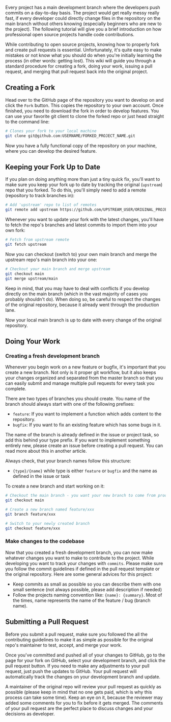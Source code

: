Every project has a main development branch where the developers push commits on a day-to-day basis. The project would get really messy really fast, if every developer could directly change files in the repository on the main branch without others knowing (especially beginners who are new to the project). The following tutorial will give you a brief introduction on how professional open source projects handle code contributions.

While contributing to open source projects, knowing how to properly fork and create pull requests is essential. Unfortunately, it's quite easy to make mistakes or not know what you should do when you're initially learning the process (in other words: getting lost). This wiki will guide you through a standard procedure for creating a fork, doing your work, issuing a pull request, and merging that pull request back into the original project.

## Creating a Fork

Head over to the GitHub page of the repository you want to develop on and click the `Fork` button. This copies the repository to your own account. Once finished, you need to download the fork in order to develop features. You can use your favorite git client to clone the forked repo or just head straight to the command line:

```bash
# Clones your fork to your local machine
git clone git@github.com:USERNAME/FORKED_PROJECT_NAME.git
```

Now you have a fully functional copy of the repository on your machine, where you can develop the desired feature.

## Keeping your Fork Up to Date

If you plan on doing anything more than just a tiny quick fix, you'll want to make sure you keep your fork up to date by tracking the original (`upstream`) repo that you forked. To do this, you'll simply need to add a remote (repository to track branches in):

```bash
# Add 'upstream' repo to list of remotes
git remote add upstream https://github.com/UPSTREAM_USER/ORIGINAL_PROJECT.git
```

Whenever you want to update your fork with the latest changes, you'll have to fetch the repo's branches and latest commits to import them into your own fork:

```bash
# Fetch from upstream remote
git fetch upstream
```

Now you can checkout (switch to) your own main branch and merge the upstream repo's main branch into your one:

```bash
# Checkout your main branch and merge upstream
git checkout main
git merge upstream/main
```

Keep in mind, that you may have to deal with conflicts if you develop directly on the main branch (which in the vast majority of cases you probably shouldn't do). When doing so, be careful to respect the changes of the original repository, because it already went through the production lane.

Now your local main branch is up to date with every change of the original repository.

## Doing Your Work

### Creating a fresh development branch

Whenever you begin work on a new feature or bugfix, it's important that you create a new branch. Not only is it proper git workflow, but it also keeps your changes organized and separated from the master branch so that you can easily submit and manage multiple pull requests for every task you complete.

There are two types of branches you should create. You name of the branch should always start with one of the following prefixes:

- `feature`: If you want to implement a function which adds content to the repository.
- `bugfix`: If you want to fix an existing feature which has some bugs in it.

The name of the branch is already defined in the issue or project task, so add this behind your type prefix. If you want to implement something entirely new, please create an issue before creating a pull request. You can read more about this in another article.

Always check, that your branch names follow this structure:

- `{type}/{name}` while type is either `feature` or `bugfix` and the name as defined in the issue or task

To create a new branch and start working on it:

```bash
# Checkout the main branch - you want your new branch to come from production main
git checkout main

# Create a new branch named feature/xxx
git branch feature/xxx

# Switch to your newly created branch
git checkout feature/xxx
```

### Make changes to the codebase

Now that you created a fresh development branch, you can now make whatever changes you want to make to contribute to the project. While developing you want to track your changes with `commits`. Please make sure you follow the commit guidelines if defined in the pull request template or the original repository. Here are some general advices for this project:

- Keep commits as small as possible so you can describe them with one small sentence (not always possible, please add description if needed)
- Follow the projects naming convention like: `{name}: {summary}`. Most of the times, name represents the name of the feature / bug (branch name).

## Submitting a Pull Request

Before you submit a pull request, make sure you followed the all the contributing guidelines to make it as simple as possible for the original repo's maintainer to test, accept, and merge your work.

Once you've committed and pushed all of your changes to GitHub, go to the page for your fork on GitHub, select your development branch, and click the pull request button. If you need to make any adjustments to your pull request, just push the updates to GitHub. Your pull request will automatically track the changes on your development branch and update.

A maintainer of the original repo will review your pull request as quickly as possible (please keep in mind that no one gets paid, which is why this process can take some time). Keep an eye on it, because the reviewer may added some comments for you to fix before it gets merged. The comments of your pull request are the perfect place to discuss changes and your decisions as developer.
